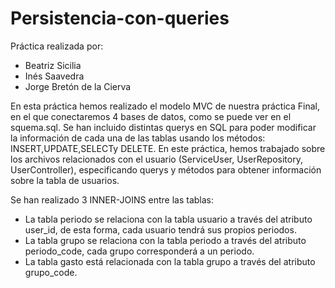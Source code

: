 # Persistencia-con-queries
Práctica realizada por: 
- Beatriz Sicilia 
- Inés Saavedra 
- Jorge Bretón de la Cierva

En esta práctica hemos realizado el modelo MVC de nuestra práctica Final, en el que conectaremos 4 bases de datos, como se puede ver en el squema.sql. Se han incluido distintas querys en SQL para poder modificar la información de cada una de las tablas usando los métodos: INSERT,UPDATE,SELECTy DELETE.
En este práctica, hemos trabajado sobre los archivos relacionados con el usuario (ServiceUser, UserRepository, UserController), especificando querys y métodos para obtener información sobre la tabla de usuarios. 

Se han realizado 3 INNER-JOINS entre las tablas: 
- La tabla periodo se relaciona con la tabla usuario a través del atributo user_id, de esta forma, cada usuario tendrá sus propios periodos. 
- La tabla grupo se relaciona con la tabla periodo a través del atributo periodo_code, cada grupo corresponderá a un periodo. 
- La tabla gasto está relacionada con la tabla grupo a través del atributo grupo_code. 

